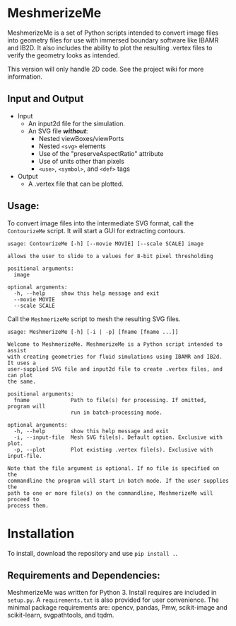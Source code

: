 # MeshmerizeMe
MeshmerizeMe is a set of Python scripts intended to convert image files into
geometry files for use with immersed boundary software like IBAMR and IB2D. 
It also includes the ability to plot the resulting .vertex files to verify 
the geometry looks as intended.

This version will only handle 2D code. See the project wiki for more
information.

## Input and Output
- Input
    - An input2d file for the simulation.
    - An SVG file ___without___:
        - Nested viewBoxes/viewPorts
        - Nested `<svg>` elements
        - Use of the "preserveAspectRatio" attribute
        - Use of units other than pixels
        - `<use>`, `<symbol>`, and `<def>` tags
- Output
    - A .vertex file that can be plotted.

## Usage:
To convert image files into the intermediate SVG format, call the 
`ContourizeMe` script. It will start a GUI for extracting contours. 

```
usage: ContourizeMe [-h] [--movie MOVIE] [--scale SCALE] image

allows the user to slide to a values for 8-bit pixel thresholding

positional arguments:
  image

optional arguments:
  -h, --help     show this help message and exit
  --movie MOVIE
  --scale SCALE
```

Call the `MeshmerizeMe` script to mesh the resulting SVG files.

```
usage: MeshmerizeMe [-h] [-i | -p] [fname [fname ...]]

Welcome to MeshmerizeMe. MeshmerizeMe is a Python script intended to assist
with creating geometries for fluid simulations using IBAMR and IB2d. It uses a
user-supplied SVG file and input2d file to create .vertex files, and can plot
the same.

positional arguments:
  fname             Path to file(s) for processing. If omitted, program will
                    run in batch-processing mode.

optional arguments:
  -h, --help        show this help message and exit
  -i, --input-file  Mesh SVG file(s). Default option. Exclusive with plot.
  -p, --plot        Plot existing .vertex file(s). Exclusive with input-file.

Note that the file argument is optional. If no file is specified on the
commandline the program will start in batch mode. If the user supplies the
path to one or more file(s) on the commandline, MeshmerizeMe will proceed to
process them.
```

# Installation
To install, download the repository and use `pip install .`.

## Requirements and Dependencies:

MeshmerizeMe was written for Python 3. Install requires are included in `setup.py`. A `requirements.txt` is also provided for user convenience. The minimal package requirements are: opencv, pandas, Pmw, scikit-image and scikit-learn, svgpathtools, and tqdm.
